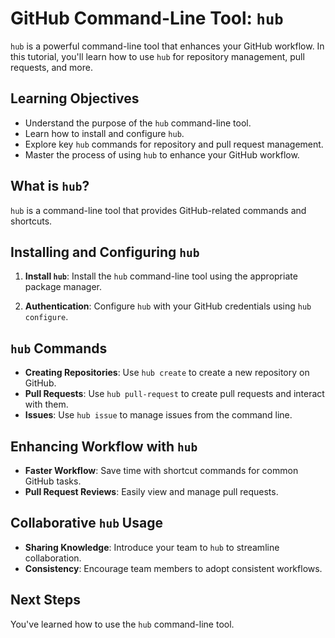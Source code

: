 
# GitHub Command-Line Tool: `hub`

`hub` is a powerful command-line tool that enhances your GitHub workflow. In this tutorial, you'll learn how to use `hub` for repository management, pull requests, and more.

## Learning Objectives

- Understand the purpose of the `hub` command-line tool.
- Learn how to install and configure `hub`.
- Explore key `hub` commands for repository and pull request management.
- Master the process of using `hub` to enhance your GitHub workflow.

## What is `hub`?

`hub` is a command-line tool that provides GitHub-related commands and shortcuts.

## Installing and Configuring `hub`

1. **Install `hub`**: Install the `hub` command-line tool using the appropriate package manager.

2. **Authentication**: Configure `hub` with your GitHub credentials using `hub configure`.

## `hub` Commands

- **Creating Repositories**: Use `hub create` to create a new repository on GitHub.
- **Pull Requests**: Use `hub pull-request` to create pull requests and interact with them.
- **Issues**: Use `hub issue` to manage issues from the command line.

## Enhancing Workflow with `hub`

- **Faster Workflow**: Save time with shortcut commands for common GitHub tasks.
- **Pull Request Reviews**: Easily view and manage pull requests.

## Collaborative `hub` Usage

- **Sharing Knowledge**: Introduce your team to `hub` to streamline collaboration.
- **Consistency**: Encourage team members to adopt consistent workflows.

## Next Steps

You've learned how to use the `hub` command-line tool.

